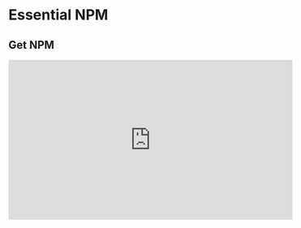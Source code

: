 <Head>
  <title>Learn React | Essential NPM > Get NPM</title>
</Head>

# Essential NPM

## Get NPM

<iframe width="560" height="315" src="https://www.youtube.com/embed/CnwbLHWIN9U" frameborder="0" allow="autoplay; encrypted-media" allowfullscreen></iframe>
